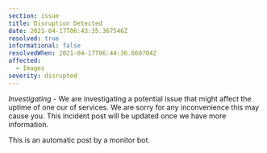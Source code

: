 ```yaml
---
section: issue
title: Disruption Detected
date: 2021-04-17T06:43:35.367546Z
resolved: true
informational: false
resolvedWhen: 2021-04-17T06:44:36.668704Z
affected:
  - Images
severity: disrupted
---
```

*Investigating* - We are investigating a potential issue that might affect the uptime of one our of services. We are sorry for any inconvenience this may cause you. This incident post will be updated once we have more information.

This is an automatic post by a monitor bot.
        